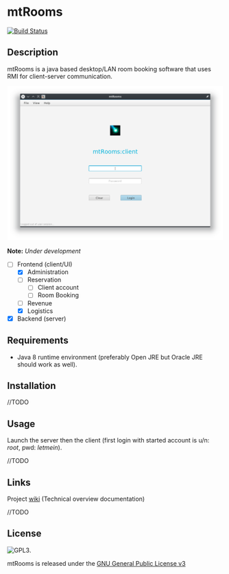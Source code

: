 # mtRooms

[![Build Status](https://travis-ci.org/BBKbeam/mtRooms.svg?branch=master)](https://travis-ci.org/BBKbeam/mtRooms)

## Description

mtRooms is a java based desktop/LAN room booking software that uses RMI for client-server communication.

![Login window](docs/screenshots/login.png)

__Note:__ _Under development_

- [ ] Frontend (client/UI)
    -  [x] Administration
    -  [ ] Reservation
        -  [ ] Client account
        -  [ ] Room Booking
    - [ ] Revenue
    - [x] Logistics
- [x] Backend (server)

## Requirements

- Java 8 runtime environment (preferably Open JRE but Oracle JRE should work as well).

## Installation

//TODO

## Usage

Launch the server then the client (first login with started account is u/n: *root*, pwd: *letmein*).

//TODO

## Links

Project [wiki](https://github.com/BBKbeam/mtRooms/wiki) (Technical overview documentation)

//TODO

## License

![GPL3](https://www.gnu.org/graphics/gplv3-127x51.png).

mtRooms is released under the [GNU General Public License v3](https://www.gnu.org/licenses/gpl-3.0.en.html)